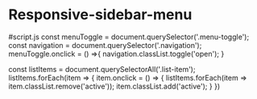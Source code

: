 # Responsive-sidebar-menu

#script.js
const menuToggle = document.querySelector('.menu-toggle');
const navigation = document.querySelector('.navigation');
menuToggle.onclick = () =>{
  navigation.classList.toggle('open');
}

const listItems = document.querySelectorAll('.list-item');
listItems.forEach(item => {
    item.onclick = () => {
    listItems.forEach(item =>
    item.classList.remove('active'));
    item.classList.add('active');
  }
})
